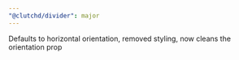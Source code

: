 ```yaml
---
"@clutchd/divider": major
---
```


Defaults to horizontal orientation, removed styling, now cleans the orientation prop
